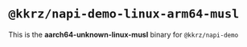 # `@kkrz/napi-demo-linux-arm64-musl`

This is the **aarch64-unknown-linux-musl** binary for `@kkrz/napi-demo`

